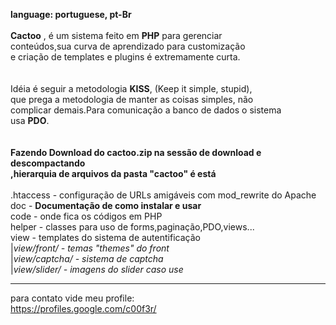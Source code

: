 <b>language: portuguese, pt-Br</b>
<br><br>
<b>Cactoo</b> , é um sistema feito em <b>PHP</b> para gerenciar<br>
conteúdos,sua curva de aprendizado para customização<br>
e criação de templates e plugins é extremamente curta.<br>
<br><br>
Idéia é seguir a metodologia <b>KISS</b>, (Keep it simple, stupid),<br>
que prega a metodologia de manter as coisas simples, não<br>
complicar demais.Para comunicação a banco de dados o sistema<br>
usa <b>PDO</b>.<br>
<br><br>
<b>Fazendo Download do cactoo.zip na sessão de download e descompactando<br>
,hierarquia de arquivos da pasta "cactoo" é está</b>
<br><br>
.htaccess - configuração de URLs amigáveis com mod_rewrite do Apache<br>
doc - <b>Documentação de como instalar e usar</b><br>
code - onde fica os códigos em PHP<br>
helper - classes para uso de forms,paginação,PDO,views...<br>
view - templates do sistema de autentificação <br>
|<i>view/front/ - temas "themes" do front</i><br>
|<i>view/captcha/ - sistema de captcha</i><br>
|<i>view/slider/ - imagens do slider caso use</i><br>


<hr />

para contato vide meu profile:<br>
<a href='https://profiles.google.com/c00f3r/'>https://profiles.google.com/c00f3r/</a>